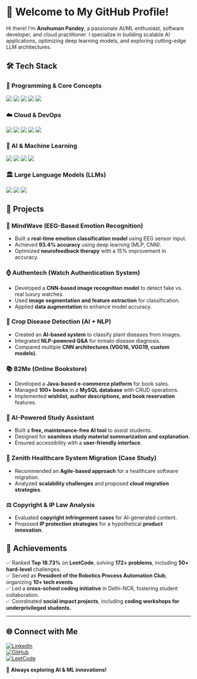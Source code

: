 # 🚀 Welcome to My GitHub Profile!

Hi there! I'm **Anshuman Pandey**, a passionate AI/ML enthusiast, software developer, and cloud practitioner. I specialize in building scalable AI applications, optimizing deep learning models, and exploring cutting-edge LLM architectures.

## 🛠 Tech Stack

### 🔷 Programming & Core Concepts
<p align="left">
  <img src="https://img.shields.io/badge/Python-3776AB?style=for-the-badge&logo=python&logoColor=white" />
  <img src="https://img.shields.io/badge/Java-007396?style=for-the-badge&logo=java&logoColor=white" />
  <img src="https://img.shields.io/badge/C++-00599C?style=for-the-badge&logo=c%2B%2B&logoColor=white" />
  <img src="https://img.shields.io/badge/SQL-4479A1?style=for-the-badge&logo=mysql&logoColor=white" />
  <img src="https://img.shields.io/badge/HTML/CSS-FF5722?style=for-the-badge&logo=html5&logoColor=white" />
</p>

### ☁️ Cloud & DevOps
<p align="left">
  <img src="https://img.shields.io/badge/AWS-232F3E?style=for-the-badge&logo=amazon-aws&logoColor=white" />
  <img src="https://img.shields.io/badge/Google%20Cloud-4285F4?style=for-the-badge&logo=google-cloud&logoColor=white" />
  <img src="https://img.shields.io/badge/Azure-0078D4?style=for-the-badge&logo=microsoft-azure&logoColor=white" />
  <img src="https://img.shields.io/badge/Docker-2496ED?style=for-the-badge&logo=docker&logoColor=white" />
  <img src="https://img.shields.io/badge/Kubernetes-326CE5?style=for-the-badge&logo=kubernetes&logoColor=white" />
</p>

### 🤖 AI & Machine Learning
<p align="left">
  <img src="https://img.shields.io/badge/TensorFlow-FF6F00?style=for-the-badge&logo=tensorflow&logoColor=white" />
  <img src="https://img.shields.io/badge/PyTorch-EE4C2C?style=for-the-badge&logo=pytorch&logoColor=white" />
  <img src="https://img.shields.io/badge/NLP-FF6F00?style=for-the-badge&logo=spacy&logoColor=white" />
  <img src="https://img.shields.io/badge/MLflow-FF6F00?style=for-the-badge&logo=mlflow&logoColor=white" />
</p>

### 🏛 Large Language Models (LLMs)
<p align="left">
  <img src="https://img.shields.io/badge/GPT-005571?style=for-the-badge&logo=openai&logoColor=white" />
  <img src="https://img.shields.io/badge/BERT-1F425F?style=for-the-badge&logo=google&logoColor=white" />
  <img src="https://img.shields.io/badge/LLaMA-FF4500?style=for-the-badge" />
</p>  

## 🚀 Projects

### 🧠 MindWave (EEG-Based Emotion Recognition)  
- Built a **real-time emotion classification model** using EEG sensor input.  
- Achieved **93.4% accuracy** using deep learning (MLP, CNN).  
- Optimized **neurofeedback therapy** with a 15% improvement in accuracy.

### ⌚ Authentech (Watch Authentication System)  
- Developed a **CNN-based image recognition model** to detect fake vs. real luxury watches.  
- Used **image segmentation and feature extraction** for classification.  
- Applied **data augmentation** to enhance model accuracy.

### 🍅 Crop Disease Detection (AI + NLP)  
- Created an **AI-based system** to classify plant diseases from images.  
- Integrated **NLP-powered Q&A** for tomato disease diagnosis.  
- Compared multiple **CNN architectures (VGG16, VGG19, custom models)**.

### 📚 B2Me (Online Bookstore)  
- Developed a **Java-based e-commerce platform** for book sales.  
- Managed **100+ books** in a **MySQL database** with CRUD operations.  
- Implemented **wishlist, author descriptions, and book reservation** features.

### 📑 AI-Powered Study Assistant  
- Built a **free, maintenance-free AI tool** to assist students.  
- Designed for **seamless study material summarization and explanation**.  
- Ensured accessibility with a **user-friendly interface**.

### 🏥 Zenith Healthcare System Migration (Case Study)  
- Recommended an **Agile-based approach** for a healthcare software migration.  
- Analyzed **scalability challenges** and proposed **cloud migration strategies**.

### ⚖️ Copyright & IP Law Analysis  
- Evaluated **copyright infringement cases** for AI-generated content.  
- Proposed **IP protection strategies** for a hypothetical **product innovation**.

## 🌟 Achievements  
✅ Ranked **Top 18.73%** on **LeetCode**, solving **172+ problems**, including **50+ hard-level** challenges.  
✅ Served as **President of the Robotics Process Automation Club**, organizing **10+ tech events**.  
✅ Led a **cross-school coding initiative** in Delhi-NCR, fostering student collaboration.  
✅ Coordinated **social impact projects**, including **coding workshops for underprivileged students**.  

---

## 🌐 Connect with Me  

[![LinkedIn](https://img.shields.io/badge/LinkedIn-0077B5?style=for-the-badge&logo=linkedin&logoColor=white)](https://www.linkedin.com/in/anshumanpandey07/)  
[![GitHub](https://img.shields.io/badge/GitHub-181717?style=for-the-badge&logo=github&logoColor=white)](https://github.com/satan0166)  
[![LeetCode](https://img.shields.io/badge/LeetCode-FFA116?style=for-the-badge&logo=leetcode&logoColor=white)](https://leetcode.com/u/anshuman737/)  

🚀 **Always exploring AI & ML innovations!**

